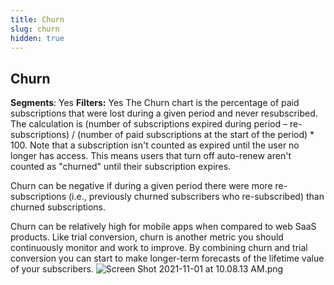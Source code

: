 ```yaml
---
title: Churn
slug: churn
hidden: true
---
```

## Churn
**Segments**: Yes
**Filters:** Yes
The Churn chart is the percentage of paid subscriptions that were lost during a given period and never resubscribed. The calculation is (number of subscriptions expired during period – re-subscriptions) / (number of paid subscriptions at the start of the period) * 100. Note that a subscription isn't counted as expired until the user no longer has access. This means users that turn off auto-renew aren't counted as "churned" until their subscription expires.

Churn can be negative if during a given period there were more re-subscriptions (i.e., previously churned subscribers who re-subscribed) than churned subscriptions.

Churn can be relatively high for mobile apps when compared to web SaaS products. Like trial conversion, churn is another metric you should continuously monitor and work to improve. By combining churn and trial conversion you can start to make longer-term forecasts of the lifetime value of your subscribers. 
![](https://files.readme.io/ae9fff5-Screen_Shot_2021-11-01_at_10.08.13_AM.png "Screen Shot 2021-11-01 at 10.08.13 AM.png")